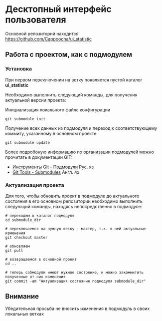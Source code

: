 Десктопный интерфейс пользователя
====================================
Основной репозиторий находится https://github.com/Cappoocha/ui_statistic

Работа с проектом, как с подмодулем
-----------------------------------
### Установка

При первом переключении на ветку появляется пустой каталог **ui_statistic**

Необходимо выполнить следующий команды, для получения актуальной версии проекта:

Инициализация локального файла конфигурации
    
    git submodule init
    
Получение всех данных из подмодуля и переход к соответствующему коммиту, указанному в основном проекте

    git submodule update

Более подробоную информацию по организации подмодулей можно прочитать в документации GIT:
 * [Инструменты Git - Подмодули](https://git-scm.com/book/ru/v1/%D0%98%D0%BD%D1%81%D1%82%D1%80%D1%83%D0%BC%D0%B5%D0%BD%D1%82%D1%8B-Git-%D0%9F%D0%BE%D0%B4%D0%BC%D0%BE%D0%B4%D1%83%D0%BB%D0%B8) Рус. яз
 * [Git Tools - Submodules](https://git-scm.com/book/en/v2/Git-Tools-Submodules) Англ. яз
 
### Актуализация проекта

Для того, чтобы обновить проект в подмодуле до актуального состояния в его основном репозитории необходимо выполнить следующий команды, находясь непосредственно в подмодуле:
    
    # переходим в каталог подмодуля
    cd submodule_dir
     
    # переключаемся на нужную ветку - мастер, т.к. в ней актуальные изменения
    git checkout master
     
    # обновляем
    git pull
     
    # возвращаемся в основной проект
    cd ..
     
    # теперь сабмодули имеют нужное состояние, и можно закоммитить полученные от них изменения
    git commit -am "Актуализация состояния подмодуля submodule_dir"
    
Внимание
--------
Убедительная просьба не вносить изменения в подмодуль в своих локальных ветках